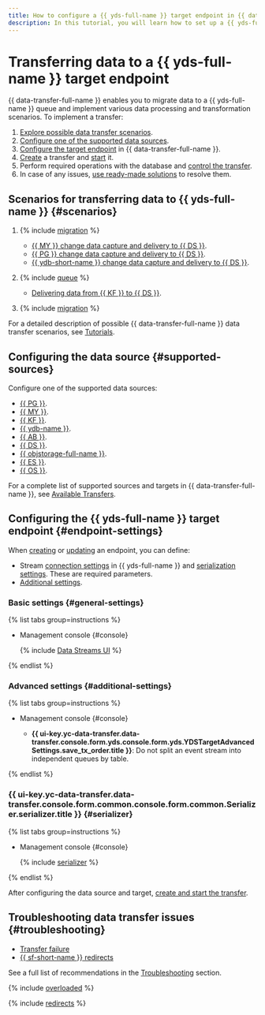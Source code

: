 ```yaml
---
title: How to configure a {{ yds-full-name }} target endpoint in {{ data-transfer-full-name }}
description: In this tutorial, you will learn how to set up a {{ yds-full-name }} target endpoint in {{ data-transfer-full-name }}.
---
```

# Transferring data to a {{ yds-full-name }} target endpoint


{{ data-transfer-full-name }} enables you to migrate data to a {{ yds-full-name }} queue and implement various data processing and transformation scenarios. To implement a transfer:

1. [Explore possible data transfer scenarios](#scenarios).
1. [Configure one of the supported data sources](#supported-sources).
1. [Configure the target endpoint](#endpoint-settings) in {{ data-transfer-full-name }}.
1. [Create](../../transfer.md#create) a transfer and [start](../../transfer.md#activate) it.
1. Perform required operations with the database and [control the transfer](../../monitoring.md).
1. In case of any issues, [use ready-made solutions](#troubleshooting) to resolve them.

## Scenarios for transferring data to {{ yds-full-name }} {#scenarios}

1. {% include [migration](../../../../_includes/data-transfer/scenario-captions/cdc.md) %}
   * [{{ MY }} change data capture and delivery to {{ DS }}](../../../tutorials/mmy-to-yds.md).
   * [{{ PG }} change data capture and delivery to {{ DS }}](../../../tutorials/mpg-to-yds.md).
   * [{{ ydb-short-name }} change data capture and delivery to {{ DS }}](../../../tutorials/ydb-to-yds.md).

1. {% include [queue](../../../../_includes/data-transfer/scenario-captions/queue.md) %}

   * [Delivering data from {{ KF }} to {{ DS }}](../../../tutorials/mkf-to-yds.md).

1. {% include [migration](../../../../_includes/data-transfer/scenario-captions/migration.md) %}

For a detailed description of possible {{ data-transfer-full-name }} data transfer scenarios, see [Tutorials](../../../tutorials/index.md).

## Configuring the data source {#supported-sources}

Configure one of the supported data sources:

* [{{ PG }}](../source/postgresql.md).
* [{{ MY }}](../source/mysql.md).
* [{{ KF }}](../source/kafka.md).
* [{{ ydb-name }}](../source/ydb.md).
* [{{ AB }}](../../../transfer-matrix.md#airbyte).
* [{{ DS }}](../source/data-streams.md).
* [{{ objstorage-full-name }}](../source/object-storage.md).
* [{{ ES }}](../source/elasticsearch.md).
* [{{ OS }}](../source/opensearch.md).

For a complete list of supported sources and targets in {{ data-transfer-full-name }}, see [Available Transfers](../../../transfer-matrix.md).

## Configuring the {{ yds-full-name }} target endpoint {#endpoint-settings}

When [creating](../index.md#create) or [updating](../index.md#update) an endpoint, you can define:

* Stream [connection settings](#general-settings) in {{ yds-full-name }} and [serialization settings](#serializer). These are required parameters.
* [Additional settings](#additional-settings).

### Basic settings {#general-settings}

{% list tabs group=instructions %}

- Management console {#console}

   {% include [Data Streams UI](../../../../_includes/data-transfer/necessary-settings/ui/yandex-data-streams-target.md) %}

{% endlist %}

### Advanced settings {#additional-settings}

{% list tabs group=instructions %}

- Management console {#console}

   * **{{ ui-key.yc-data-transfer.data-transfer.console.form.yds.console.form.yds.YDSTargetAdvancedSettings.save_tx_order.title }}**: Do not split an event stream into independent queues by table.

{% endlist %}

### {{ ui-key.yc-data-transfer.data-transfer.console.form.common.console.form.common.Serializer.serializer.title }} {#serializer}

{% list tabs group=instructions %}

- Management console {#console}

   {% include [serializer](../../../../_includes/data-transfer/serializer.md) %}

{% endlist %}

After configuring the data source and target, [create and start the transfer](../../transfer.md#create).

## Troubleshooting data transfer issues {#troubleshooting}

* [Transfer failure](#overloaded)
* [{{ sf-short-name }} redirects](#redirects)

See a full list of recommendations in the [Troubleshooting](../../../troubleshooting/index.md) section.

{% include [overloaded](../../../../_includes/data-transfer/troubles/overloaded.md) %}

{% include [redirects](../../../../_includes/data-transfer/troubles/data-streams/data-streams-redirects.md) %}